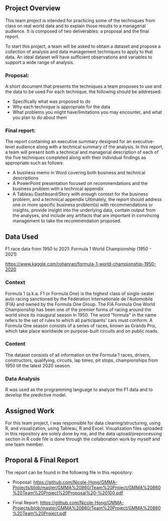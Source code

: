 ## Project Overview

This team project is intended for practicing some of the techniques from class on real
world data and to explain those results to a managerial audience. It is composed of two deliverables: a
proposal and the final report.

To start this project, a team will be asked to obtain a dataset and propose a collection of analysis and
data management techniques to apply to that data. An ideal dataset will have sufficient observations and
variables to support a wide range of analysis. 

### Proposal:
A short document that presents the techniques a team proposes to use and the data to be used 
For each technique, the following should be addressed:
- Specifically what was proposed to do
- Why each technique is appropriate for the data
- What problems you might have/limitations you may encounter, and what you plan to do about
them

### Final report:
The report containing an executive summary designed for an executive-level audience along with a technical summary of the analysis.
In this report, a team will present both a technical and managerial description of each of the five
techniques completed along with their individual findings as appropriate such as follows:
- A business memo in Word covering both business and technical descriptions
- A PowerPoint presentation focused on recommendations and the business problem with a
technical appendix
- A Tableau Dashboard/Story with enough context for the business problem, and a technical
appendix
Ultimately,   the   report   should   address   one   or   more   specific   business   problem(s)   with
recommendations or insights, provide insight into the underlying data, contain output from the
analyses, and include any artifacts that are important in convincing management to take
the recommendation proposed.

## Data Used

F1 race data from 1950 to 2021: Formula 1 World Championship (1950 - 2021)

https://www.kaggle.com/rohanrao/formula-1-world-championship-1950-2020

### Context
Formula 1 (a.k.a. F1 or Formula One) is the highest class of single-seater auto racing sanctioned by the Fédération Internationale de l'Automobile (FIA) and owned by the Formula One Group. The FIA Formula One World Championship has been one of the premier forms of racing around the world since its inaugural season in 1950. The word "formula" in the name refers to the set of rules to which all participants' cars must conform. A Formula One season consists of a series of races, known as Grands Prix, which take place worldwide on purpose-built circuits and on public roads.

### Content
The dataset consists of all information on the Formula 1 races, drivers, constructors, qualifying, circuits, lap times, pit stops, championships from 1950 till the latest 2020 season.

### Data Analysis
R was used as the programming language to analyze the F1 data and to develop the predictive model.

## Assigned Work
For this team project, I was responsible for data cleaning/structuring, using R, and visualization, using Tableau, R and Excel. Visualization files uploaded in this repository are solely done by me, and the data upload/preprocessing section in R code file is done through the collaboration work by myself and one team member.

## Proporal & Final Report

The report can be found in the following file in this repository:

- Proposal: https://github.com/Nicole-Hong/GMMA-Projects/blob/master/GMMA%20860/Team%20Project/GMMA%20860%20Team%20Project%20Proposal%20-%20100.pdf

- Final Report: https://github.com/Nicole-Hong/GMMA-Projects/blob/master/GMMA%20860/Team%20Project/GMMA%20860%20Team%20Project.pdf

